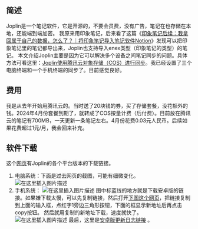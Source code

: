 ## 简述
Joplin是一个笔记软件，它是开源的，不要会员费，没有广告，笔记在也存储在本地，还能端到端加密。
我原来用印象笔记，后来看了这篇《[印象笔记后续：我拿回属于自己的数据，怎么了？｜将印象笔记导入笔记软件Notion](https://zhuanlan.zhihu.com/p/548090123)》发现可以把印象笔记里的笔记都导出来，Joplin也支持导入enex类型（印象笔记的类型）的笔记。
本文介绍Joplin主要是因为它可以解决多个设备之间笔记同步的问题。具体方法可看这里：[Joplin使用腾讯云对象存储（COS）进行同步](https://zhuanlan.zhihu.com/p/346460176)。我已经设置了三个电脑终端和一个手机终端的同步了。目前感觉良好。
## 费用
我是从去年开始用腾讯云的。当时送了20块钱的券，买了存储套餐，没花额外的钱。2024年4月份套餐到期了，就转成了COS按量计费（后付费）。目前放在腾讯云的笔记有700MB，一天更新一条笔记左右。4月份花费0.03元人民币。后续如果花费超过1元/月，我会回来补充。
## 软件下载
这个[网页](https://joplinapp.org/help/install/)有Joplin的各个平台版本的下载链接。  
1.  电脑系统：下面是过去网页的截图，可能有细微变化。
![在这里插入图片描述](https://img-blog.csdnimg.cn/direct/37e7577a4b9843b49ea5d47d0615eb58.png)
2. 手机系统：
![在这里插入图片描述](https://img-blog.csdnimg.cn/direct/91b71048a801484fa609fc629a8acd84.png)
图中标蓝线的地方就是下载安卓版的链接。如果嫌下载太慢，可以先复制链接，然后打开[下图这个网页](https://doget.nocsdn.com/#/)，把链接复制到上面的输入框，点红字1旁边三角形按钮，下面的框显示新地址后再点击copy按钮。  然后就用复制的新地址下载，速度就快了。
![在这里插入图片描述](https://img-blog.csdnimg.cn/direct/7c8e4026445c49928f4c9660cf38cc66.png)
最后，这里是[安卓版更新日志链接](https://joplinapp.org/changelog_android/) 。
